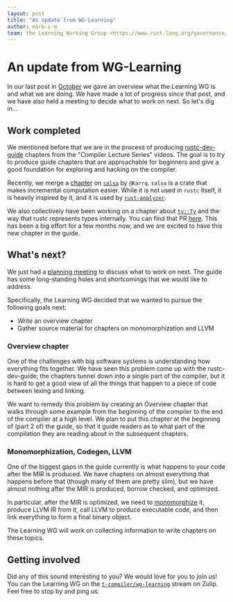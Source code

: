 ```yaml
---
layout: post
title: "An Update from WG-Learning"
author: mark-i-m
team: the Learning Working Group <https://www.rust-lang.org/governance/teams/compiler#wg-learning>
---
```


# An update from WG-Learning

In our last post in [October][oct] we gave an overview what the Learning WG is
and what we are doing. We have made a lot of progress since that post, and we
have also held a meeting to decide what to work on next. So let's dig in...

## Work completed

We mentioned before that we are in the process of producing [rustc-dev-guide][rg]
chapters from the "Compiler Lecture Series" videos. The goal is to try to
produce guide chapters that are approachable for beginners and give a good
foundation for exploring and hacking on the compiler.

Recently, we merge a [chapter][salsach] on [`salsa`][salsa] by `@Karrq`.
`salsa` is a crate that makes incremental computation easier. While it is not
used in `rustc` itself, it is heavily inspired by it, and it is used by
[`rust-analyzer`][ra].

We also collectively have been working on a chapter about [`ty::Ty`][ty] and
the way that rustc represents types internally. You can find that PR
[here][typr]. This has been a big effort for a few months now, and we are excited
to have this new chapter in the guide.

## What's next?

We just had a [planning meeting][meeting] to discuss what to work on next. The
guide has some long-standing holes and shortcomings that we would like to address.

Specifically, the Learning WG decided that we wanted to pursue the following goals next:
- Write an overview chapter
- Gather source material for chapters on monomorphization and LLVM

### Overview chapter

One of the challenges with big software systems is understanding how everything
fits together. We have seen this problem come up with the rustc-dev-guide; the chapters
tunnel down into a single part of the compiler, but it is hard to get a good
view of all the things that happen to a piece of code between lexing and linking.

We want to remedy this problem by creating an Overview chapter that walks
through some example from the beginning of the compiler to the end of the
compiler at a high level.  We plan to put this chapter at the beginning of
(part 2 of) the guide, so that it guide readers as to what part of the
compilation they are reading about in the subsequent chapters.

### Monomorphization, Codegen, LLVM

One of the biggest gaps in the guide currently is what happens to your code
after the MIR is produced. We have chapters on almost everything that happens
before that (though many of them are pretty slim), but we have almost nothing
after the MIR is produced, borrow checked, and optimized.

In particular, after the MIR is optimized, we need to [monomorphize][glos] it,
produce LLVM IR from it, call LLVM to produce executable code, and then link
everything to form a final binary object.

The Learning WG will work on collecting information to write chapters on these
topics.

## Getting involved

Did any of this sound interesting to you? We would love for you to join us! You
can the Learning WG on the [`t-compiler/wg-learning`][zulip] stream on Zulip.
Feel free to stop by and ping us.


[oct]: https://blog.rust-lang.org/inside-rust/2019/10/28/rustc-learning-working-group-introduction.html
[rg]: https://rust-lang.github.io/rustc-dev-guide/
[salsa]: https://crates.io/crates/salsa
[salsach]: https://rust-lang.github.io/rustc-dev-guide/salsa.html
[ra]: https://github.com/rust-analyzer/rust-analyzer
[ty]: https://doc.rust-lang.org/nightly/nightly-rustc/rustc/ty/type.Ty.html
[typr]: https://github.com/rust-lang/rustc-dev-guide/pull/530
[meeting]: https://rust-lang.zulipchat.com/#narrow/stream/196385-t-compiler.2Fwg-learning/topic/planning.20meeting
[glos]: https://rust-lang.github.io/rustc-dev-guide/appendix/glossary.html
[zulip]: https://rust-lang.zulipchat.com/#narrow/stream/196385-t-compiler.2Fwg-learning
